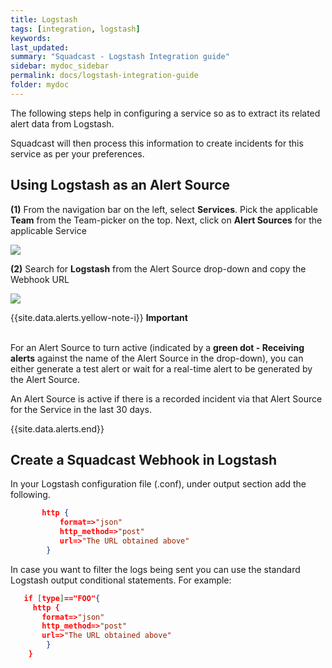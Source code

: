 ```yaml
---
title: Logstash
tags: [integration, logstash]
keywords: 
last_updated: 
summary: "Squadcast - Logstash Integration guide"
sidebar: mydoc_sidebar
permalink: docs/logstash-integration-guide
folder: mydoc
---
```


The following steps help in configuring a service so as to extract its related alert data from Logstash.
 
Squadcast will then process this information to create incidents for this service as per your preferences.

## Using Logstash as an Alert Source

**(1)** From the navigation bar on the left, select **Services**. Pick the applicable **Team** from the Team-picker on the top. Next, click on **Alert Sources** for the applicable Service

![](../../.gitbook/assets/alert\_source\_1.png)

**(2)** Search for **Logstash** from the Alert Source drop-down and copy the Webhook URL

![](../../.gitbook/assets/logstash\_1.png)

{{site.data.alerts.yellow-note-i}}
<b>Important</b><br/><br/>
<p>For an Alert Source to turn active (indicated by a <b>green dot - Receiving alerts</b> against the name of the Alert Source in the drop-down), you can either generate a test alert or wait for a real-time alert to be generated by the Alert Source.</p>
<p>An Alert Source is active if there is a recorded incident via that Alert Source for the Service in the last 30 days.</p>
{{site.data.alerts.end}}

## Create a Squadcast Webhook in Logstash

In your Logstash configuration file (.conf), under output section add the following.

```json
       http {
           format=>"json"
           http_method=>"post"
           url=>"The URL obtained above"
        }
```

In case you want to filter the logs being sent you can use the standard Logstash output conditional statements. For example:

```json
   if [type]=="FOO"{
     http {
       format=>"json"
       http_method=>"post"
       url=>"The URL obtained above"
        }
    }
```
